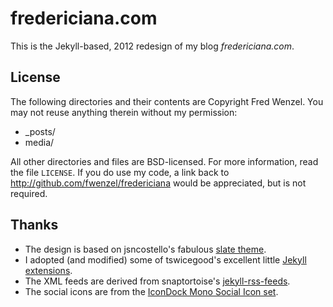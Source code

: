 fredericiana.com
================
This is the Jekyll-based, 2012 redesign of my blog *fredericiana.com*.


License
-------
The following directories and their contents are Copyright Fred Wenzel.
You may not reuse anything therein without my permission:

* _posts/
* media/

All other directories and files are BSD-licensed. For more information,
read the file ``LICENSE``. If you do use my code, a link back to
http://github.com/fwenzel/fredericiana would be appreciated, but is not
required.

Thanks
------
* The design is based on jsncostello's fabulous [slate theme][slate].
* I adopted (and modified) some of tswicegood's excellent little
  [Jekyll extensions][tswicegood].
* The XML feeds are derived from snaptortoise's [jekyll-rss-feeds][jekyll-rss].
* The social icons are from the [IconDock Mono Social Icon set][icondock].

[slate]: https://github.com/jsncostello/slate
[tswicegood]: https://github.com/tswicegood/tswicegood-jekyll-extensions
[jekyll-rss]: https://github.com/snaptortoise/jekyll-rss-feeds
[icondock]: http://icondock.com/free/mono-social-icons